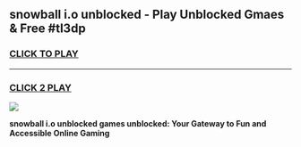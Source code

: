 
## snowball i.o unblocked - Play Unblocked Gmaes & Free #tl3dp
<h3>
<a href="https://news.freeplayer.one?title=snowball_i.o_unblocked&ref=03M">CLICK TO PLAY</a></h3>
<hr>

<h3>
<a href="https://news.freeplayer.one?title=snowball_i.o_unblocked&ref=03M">CLICK 2 PLAY</a>
  
</h3>

<a href="https://news.freeplayer.one?title=snowball_i.o_unblocked&ref=03M"><img src="https://clearcache.store/games.png"></a>


**snowball i.o unblocked games unblocked: Your Gateway to Fun and Accessible Online Gaming**
